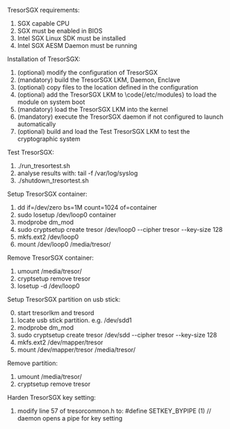 TresorSGX requirements:

1. SGX capable CPU
2. SGX must be enabled in BIOS
3. Intel SGX Linux SDK must be installed
4. Intel SGX AESM Daemon must be running


Installation of TresorSGX:

1. (optional) modify the configuration of TresorSGX
2. (mandatory) build the TresorSGX LKM, Daemon, Enclave
3. (optional) copy files to the location defined in the configuration
4. (optional) add the TresorSGX LKM to \code{/etc/modules} to load the module on system boot
5. (mandatory) load the TresorSGX LKM into the kernel
6. (mandatory) execute the TresorSGX daemon if not configured to launch automatically
7. (optional) build and load the Test TresorSGX LKM to test the cryptographic system


Test TresorSGX:
1. ./run_tresortest.sh 
2. analyse results with: tail -f /var/log/syslog
3. ./shutdown_tresortest.sh 


Setup TresorSGX container:

1. dd if=/dev/zero bs=1M count=1024 of=container
2. sudo losetup /dev/loop0 container 
3. modprobe dm_mod
4. sudo cryptsetup create tresor /dev/loop0 --cipher tresor --key-size 128
5. mkfs.ext2 /dev/loop0
6. mount /dev/loop0 /media/tresor/

Remove TresorSGX container: 

1. umount /media/tresor/
2. cryptsetup remove tresor
3. losetup -d /dev/loop0


Setup TresorSGX partition on usb stick:

0. start tresorlkm and tresord
1. locate usb stick partition. e.g. /dev/sdd1
2. modprobe dm_mod
3. sudo cryptsetup create tresor /dev/sdd --cipher tresor --key-size 128
4. mkfs.ext2 /dev/mapper/tresor
5. mount /dev/mapper/tresor /media/tresor/

Remove partition:

1. umount /media/tresor/
2. cryptsetup remove tresor


Harden TresorSGX key setting:

1. modify line 57 of tresorcommon.h to:
	#define SETKEY_BYPIPE 	(1) // daemon opens a pipe for key setting


